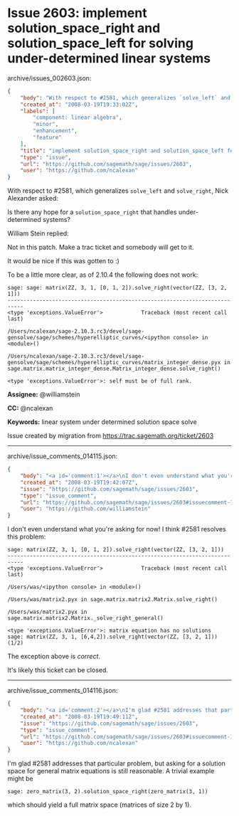 # Issue 2603: implement solution_space_right and solution_space_left for solving under-determined linear systems

archive/issues_002603.json:
```json
{
    "body": "With respect to #2581, which generalizes `solve_left` and `solve_right`, Nick Alexander asked:\n\nIs there any hope for a `solution_space_right` that handles under-determined systems?\n\nWilliam Stein replied:\n\nNot in this patch. Make a trac ticket and somebody will get to it.\n\nIt would be nice if this was gotten to :)\n\nTo be a little more clear, as of 2.10.4 the following does not work:\n\n```\nsage: sage: matrix(ZZ, 3, 1, [0, 1, 2]).solve_right(vector(ZZ, [3, 2, 1]))\n---------------------------------------------------------------------------\n<type 'exceptions.ValueError'>            Traceback (most recent call last)\n\n/Users/ncalexan/sage-2.10.3.rc3/devel/sage-gensolve/sage/schemes/hyperelliptic_curves/<ipython console> in <module>()\n\n/Users/ncalexan/sage-2.10.3.rc3/devel/sage-gensolve/sage/schemes/hyperelliptic_curves/matrix_integer_dense.pyx in sage.matrix.matrix_integer_dense.Matrix_integer_dense.solve_right()\n\n<type 'exceptions.ValueError'>: self must be of full rank.\n```\n\n**Assignee:** @williamstein\n\n**CC:**  @ncalexan\n\n**Keywords:** linear system under determined solution space solve\n\nIssue created by migration from https://trac.sagemath.org/ticket/2603\n\n",
    "created_at": "2008-03-19T19:33:02Z",
    "labels": [
        "component: linear algebra",
        "minor",
        "enhancement",
        "feature"
    ],
    "title": "implement solution_space_right and solution_space_left for solving under-determined linear systems",
    "type": "issue",
    "url": "https://github.com/sagemath/sage/issues/2603",
    "user": "https://github.com/ncalexan"
}
```
With respect to #2581, which generalizes `solve_left` and `solve_right`, Nick Alexander asked:

Is there any hope for a `solution_space_right` that handles under-determined systems?

William Stein replied:

Not in this patch. Make a trac ticket and somebody will get to it.

It would be nice if this was gotten to :)

To be a little more clear, as of 2.10.4 the following does not work:

```
sage: sage: matrix(ZZ, 3, 1, [0, 1, 2]).solve_right(vector(ZZ, [3, 2, 1]))
---------------------------------------------------------------------------
<type 'exceptions.ValueError'>            Traceback (most recent call last)

/Users/ncalexan/sage-2.10.3.rc3/devel/sage-gensolve/sage/schemes/hyperelliptic_curves/<ipython console> in <module>()

/Users/ncalexan/sage-2.10.3.rc3/devel/sage-gensolve/sage/schemes/hyperelliptic_curves/matrix_integer_dense.pyx in sage.matrix.matrix_integer_dense.Matrix_integer_dense.solve_right()

<type 'exceptions.ValueError'>: self must be of full rank.
```

**Assignee:** @williamstein

**CC:**  @ncalexan

**Keywords:** linear system under determined solution space solve

Issue created by migration from https://trac.sagemath.org/ticket/2603





---

archive/issue_comments_014115.json:
```json
{
    "body": "<a id='comment:1'></a>\nI don't even understand what you're asking for now!\nI think #2581 resolves this problem:\n\n```\nsage: matrix(ZZ, 3, 1, [0, 1, 2]).solve_right(vector(ZZ, [3, 2, 1]))\n---------------------------------------------------------------------------\n<type 'exceptions.ValueError'>            Traceback (most recent call last)\n\n/Users/was/<ipython console> in <module>()\n\n/Users/was/matrix2.pyx in sage.matrix.matrix2.Matrix.solve_right()\n\n/Users/was/matrix2.pyx in sage.matrix.matrix2.Matrix._solve_right_general()\n\n<type 'exceptions.ValueError'>: matrix equation has no solutions\nsage: matrix(ZZ, 3, 1, [6,4,2]).solve_right(vector(ZZ, [3, 2, 1]))\n(1/2)\n```\n\nThe exception above is *correct*.  \n\nIt's likely this ticket can be closed.",
    "created_at": "2008-03-19T19:42:07Z",
    "issue": "https://github.com/sagemath/sage/issues/2603",
    "type": "issue_comment",
    "url": "https://github.com/sagemath/sage/issues/2603#issuecomment-14115",
    "user": "https://github.com/williamstein"
}
```

<a id='comment:1'></a>
I don't even understand what you're asking for now!
I think #2581 resolves this problem:

```
sage: matrix(ZZ, 3, 1, [0, 1, 2]).solve_right(vector(ZZ, [3, 2, 1]))
---------------------------------------------------------------------------
<type 'exceptions.ValueError'>            Traceback (most recent call last)

/Users/was/<ipython console> in <module>()

/Users/was/matrix2.pyx in sage.matrix.matrix2.Matrix.solve_right()

/Users/was/matrix2.pyx in sage.matrix.matrix2.Matrix._solve_right_general()

<type 'exceptions.ValueError'>: matrix equation has no solutions
sage: matrix(ZZ, 3, 1, [6,4,2]).solve_right(vector(ZZ, [3, 2, 1]))
(1/2)
```

The exception above is *correct*.  

It's likely this ticket can be closed.



---

archive/issue_comments_014116.json:
```json
{
    "body": "<a id='comment:2'></a>\nI'm glad #2581 addresses that particular problem, but asking for a solution space for general matrix equations is still reasonable.  A trivial example might be\n\n```\nsage: zero_matrix(3, 2).solution_space_right(zero_matrix(3, 1))\n```\n\nwhich should yield a full matrix space (matrices of size 2 by 1).",
    "created_at": "2008-03-19T19:49:11Z",
    "issue": "https://github.com/sagemath/sage/issues/2603",
    "type": "issue_comment",
    "url": "https://github.com/sagemath/sage/issues/2603#issuecomment-14116",
    "user": "https://github.com/ncalexan"
}
```

<a id='comment:2'></a>
I'm glad #2581 addresses that particular problem, but asking for a solution space for general matrix equations is still reasonable.  A trivial example might be

```
sage: zero_matrix(3, 2).solution_space_right(zero_matrix(3, 1))
```

which should yield a full matrix space (matrices of size 2 by 1).
